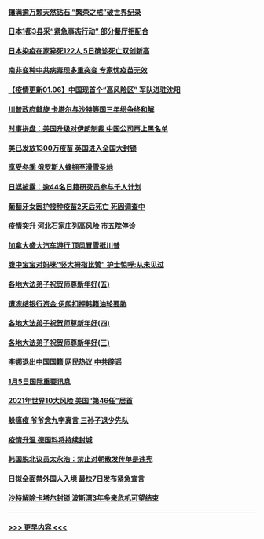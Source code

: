 #### [镶满逾万颗天然钻石 “繁荣之戒”破世界纪录](../pages/prog202/a103025735.md?t=01061502) 
#### [日本1都3县采“紧急事态行动” 部分餐厅拒配合](../pages/prog202/a103025709.md?t=01061502) 
#### [日本染疫在家猝死122人 5日确诊死亡双创新高](../pages/prog202/a103025651.md?t=01061502) 
#### [南非变种中共病毒现多重突变 专家忧疫苗无效](../pages/prog202/a103025554.md?t=01061502) 
#### [【疫情更新01.06】中国现首个“高风险区” 军队进驻沈阳](../pages/prog202/a103020001.md?t=01061502) 
#### [川普政府斡旋 卡塔尔与沙特等国三年纷争终和解](../pages/prog202/a103025557.md?t=01061502) 
#### [时事拼盘：美国升级对伊朗制裁 中国公司再上黑名单](../pages/prog202/a103025542.md?t=01061502) 
#### [美已发放1300万疫苗 英国进入全国大封锁](../pages/prog202/a103025538.md?t=01061502) 
#### [享受冬季 俄罗斯人蜂拥至滑雪圣地](../pages/prog202/a103025524.md?t=01061502) 
#### [日媒披露：逾44名日籍研究员参与千人计划](../pages/prog202/a103025467.md?t=01061502) 
#### [葡萄牙女医护接种疫苗2天后死亡 死因调查中](../pages/prog202/a103025392.md?t=01061502) 
#### [疫情突升 河北石家庄列高风险 市五院停诊](../pages/prog202/a103025328.md?t=01061502) 
#### [加拿大盛大汽车游行 顶风冒雪挺川普](../pages/prog202/a103025242.md?t=01061502) 
#### [腹中宝宝对妈咪“竖大拇指比赞” 护士惊呼:从未见过](../pages/prog202/a103025183.md?t=01061502) 
#### [各地大法弟子祝贺师尊新年好(五)](../pages/prog202/a103023863.md?t=01061502) 
#### [遭冻结银行资金 伊朗扣押韩籍油轮要胁](../pages/prog202/a103025050.md?t=01061502) 
#### [各地大法弟子祝贺师尊新年好(四)](../pages/prog202/a103024461.md?t=01061502) 
#### [各地大法弟子祝贺师尊新年好(三)](../pages/prog202/a103024630.md?t=01061502) 
#### [李娜退出中国国籍 网民热议 中共辟谣](../pages/prog202/a103025150.md?t=01061502) 
#### [1月5日国际重要讯息](../pages/prog202/a103025070.md?t=01061502) 
#### [2021年世界10大风险 美国“第46任”居首](../pages/prog202/a103025023.md?t=01061502) 
#### [躲瘟疫 爷爷念九字真言 三孙子退少先队](../pages/prog202/a103025036.md?t=01061502) 
#### [疫情升温 德国料将持续封城](../pages/prog202/a103024968.md?t=01061502) 
#### [韩国脱北议员太永浩：禁止对朝散发传单是违宪](../pages/prog202/a103024965.md?t=01061502) 
#### [日拟全面禁外国人入境 最快7日发布紧急宣言](../pages/prog202/a103024943.md?t=01061502) 
#### [沙特解除卡塔尔封锁 波斯湾3年多来危机可望结束](../pages/prog202/a103024845.md?t=01061502) 

----
#### [ >>> 更早内容 <<< ](../indexes/prog202-earlier.md)
